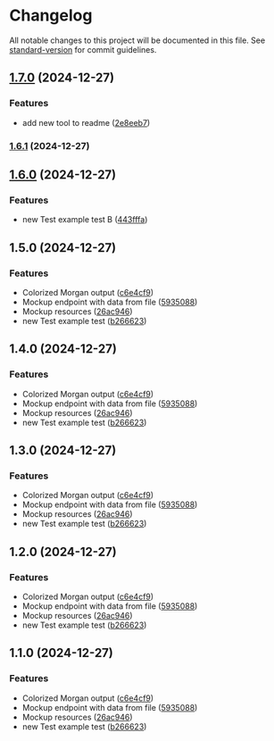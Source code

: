 # Changelog

All notable changes to this project will be documented in this file. See [standard-version](https://github.com/conventional-changelog/standard-version) for commit guidelines.

## [1.7.0](https://github.com/genaro14/express-template/compare/v1.6.1...v1.7.0) (2024-12-27)


### Features

* add new tool to readme ([2e8eeb7](https://github.com/genaro14/express-template/commit/2e8eeb7e701155a9eb2069f9af3d248d093622dc))

### [1.6.1](https://github.com/genaro14/express-template/compare/v1.6.0...v1.6.1) (2024-12-27)

## [1.6.0](https://github.com/genaro14/express-template/compare/v1.5.0...v1.6.0) (2024-12-27)


### Features

* new Test example test B ([443fffa](https://github.com/genaro14/express-template/commit/443fffafec5d852aeae99b3b0c632933ae4a5510))

## 1.5.0 (2024-12-27)


### Features

* Colorized Morgan output ([c6e4cf9](https://github.com/genaro14/express-template/commit/c6e4cf9f335bcbcf8970da72cef50a8d3d8e6efa))
* Mockup endpoint with data from file ([5935088](https://github.com/genaro14/express-template/commit/5935088645618f8bc4906f3a0b75048c644a284c))
* Mockup resources ([26ac946](https://github.com/genaro14/express-template/commit/26ac946d601af81aabb6096a8da3b3874e60202e))
* new Test example test ([b266623](https://github.com/genaro14/express-template/commit/b26662332c5a3185608ac0775eca93c78178d987))

## 1.4.0 (2024-12-27)


### Features

* Colorized Morgan output ([c6e4cf9](https://github.com/genaro14/express-template/commit/c6e4cf9f335bcbcf8970da72cef50a8d3d8e6efa))
* Mockup endpoint with data from file ([5935088](https://github.com/genaro14/express-template/commit/5935088645618f8bc4906f3a0b75048c644a284c))
* Mockup resources ([26ac946](https://github.com/genaro14/express-template/commit/26ac946d601af81aabb6096a8da3b3874e60202e))
* new Test example test ([b266623](https://github.com/genaro14/express-template/commit/b26662332c5a3185608ac0775eca93c78178d987))

## 1.3.0 (2024-12-27)


### Features

* Colorized Morgan output ([c6e4cf9](https://github.com/genaro14/express-template/commit/c6e4cf9f335bcbcf8970da72cef50a8d3d8e6efa))
* Mockup endpoint with data from file ([5935088](https://github.com/genaro14/express-template/commit/5935088645618f8bc4906f3a0b75048c644a284c))
* Mockup resources ([26ac946](https://github.com/genaro14/express-template/commit/26ac946d601af81aabb6096a8da3b3874e60202e))
* new Test example test ([b266623](https://github.com/genaro14/express-template/commit/b26662332c5a3185608ac0775eca93c78178d987))

## 1.2.0 (2024-12-27)


### Features

* Colorized Morgan output ([c6e4cf9](https://github.com/genaro14/express-template/commit/c6e4cf9f335bcbcf8970da72cef50a8d3d8e6efa))
* Mockup endpoint with data from file ([5935088](https://github.com/genaro14/express-template/commit/5935088645618f8bc4906f3a0b75048c644a284c))
* Mockup resources ([26ac946](https://github.com/genaro14/express-template/commit/26ac946d601af81aabb6096a8da3b3874e60202e))
* new Test example test ([b266623](https://github.com/genaro14/express-template/commit/b26662332c5a3185608ac0775eca93c78178d987))

## 1.1.0 (2024-12-27)


### Features

* Colorized Morgan output ([c6e4cf9](https://github.com/genaro14/express-template/commit/c6e4cf9f335bcbcf8970da72cef50a8d3d8e6efa))
* Mockup endpoint with data from file ([5935088](https://github.com/genaro14/express-template/commit/5935088645618f8bc4906f3a0b75048c644a284c))
* Mockup resources ([26ac946](https://github.com/genaro14/express-template/commit/26ac946d601af81aabb6096a8da3b3874e60202e))
* new Test example test ([b266623](https://github.com/genaro14/express-template/commit/b26662332c5a3185608ac0775eca93c78178d987))
